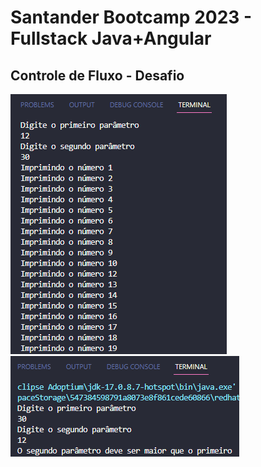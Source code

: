 # Santander Bootcamp 2023 - Fullstack Java+Angular
## Controle de Fluxo - Desafio 
 <img src="./img/Screenshot_1.png" />
 <img src="./img/Screenshot_2.png" />
